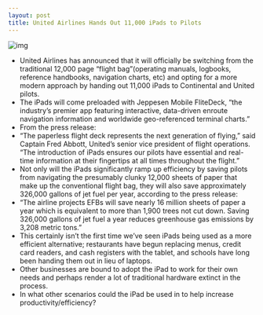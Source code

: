 ```yaml
---
layout: post
title: United Airlines Hands Out 11,000 iPads to Pilots
---
```

![img](http://media.idownloadblog.com/wp-content/uploads/2011/08/pilot-holding-iPad.jpeg)
* United Airlines has announced that it will officially be switching from the traditional 12,000 page “flight bag”(operating manuals, logbooks, reference handbooks, navigation charts, etc) and opting for a more modern approach by handing out 11,000 iPads to Continental and United pilots.
* The iPads will come preloaded with Jeppesen Mobile FliteDeck, “the industry’s premier app featuring interactive, data-driven enroute navigation information and worldwide geo-referenced terminal charts.”
* From the press release:
* “The paperless flight deck represents the next generation of flying,” said Captain Fred Abbott, United’s senior vice president of flight operations. “The introduction of iPads ensures our pilots have essential and real-time information at their fingertips at all times throughout the flight.”
* Not only will the iPads significantly ramp up efficiency by saving pilots from navigating the presumably clunky 12,000 sheets of paper that make up the conventional flight bag, they will also save approximately 326,000 gallons of jet fuel per year, according to the press release:
* “The airline projects EFBs will save nearly 16 million sheets of paper a year which is equivalent to more than 1,900 trees not cut down. Saving 326,000 gallons of jet fuel a year reduces greenhouse gas emissions by 3,208 metric tons.”
* This certainly isn’t the first time we’ve seen iPads being used as a more efficient alternative; restaurants have begun replacing menus, credit card readers, and cash registers with the tablet, and schools have long been handing them out in lieu of laptops.
* Other businesses are bound to adopt the iPad to work for their own needs and perhaps render a lot of traditional hardware extinct in the process.
* In what other scenarios could the iPad be used in to help increase productivity/efficiency?


